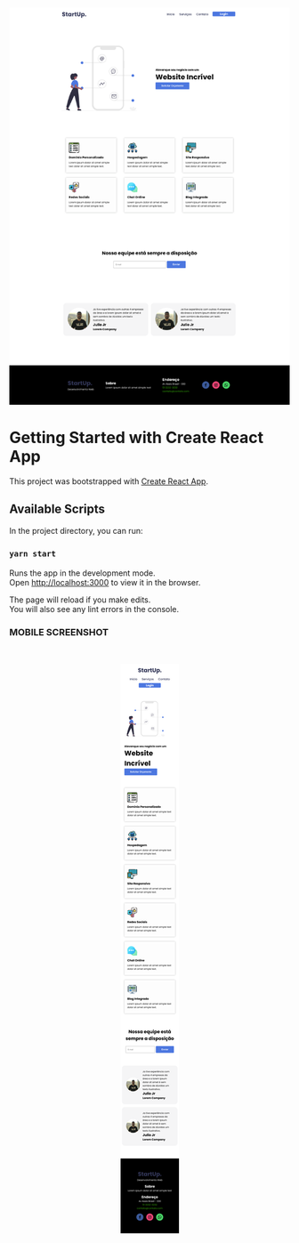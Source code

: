 <br />
<p align="center">
    <img src="./src/assets/startup_fullsize_screenshot.png" alt="Screenshot">

# Getting Started with Create React App

This project was bootstrapped with [Create React App](https://github.com/facebook/create-react-app).

## Available Scripts

In the project directory, you can run:

### `yarn start`

Runs the app in the development mode.\
Open [http://localhost:3000](http://localhost:3000) to view it in the browser.

The page will reload if you make edits.\
You will also see any lint errors in the console.

### MOBILE SCREENSHOT 

<br />
<p align="center">
    <img style="max-width: 50%;" src="./src/assets/startup_mobile_screenshot.png" alt="Screenshot">